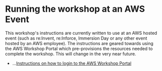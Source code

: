 # Running the workshop at an AWS Event

This workshop's instructions are currently written to use at an AWS hosted event (such as re:Invent, re:Inforce, Immersion Day or any other event hosted by an AWS employee). The instructions are geared towards using the AWS Workshop Portal which pre-provisions the resources needed to complete the workshop. This will change in the very near future.

* ...[Instructions on how to login to the AWS Workshop Portal](portal.md)
